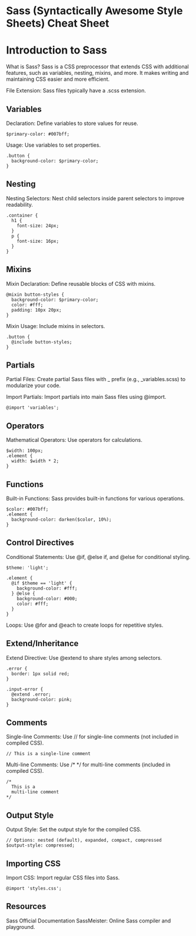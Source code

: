# Sass (Syntactically Awesome Style Sheets) Cheat Sheet

# Introduction to Sass

What is Sass? Sass is a CSS preprocessor that extends CSS with additional features, such as variables, nesting, mixins, and more. It makes writing and maintaining CSS easier and more efficient.

File Extension: Sass files typically have a .scss extension.

## Variables

Declaration: Define variables to store values for reuse.

```
$primary-color: #007bff;
```

Usage: Use variables to set properties.

```
.button {
  background-color: $primary-color;
}
```

## Nesting

Nesting Selectors: Nest child selectors inside parent selectors to improve readability.

```
.container {
  h1 {
    font-size: 24px;
  }
  p {
    font-size: 16px;
  }
}
```

## Mixins

Mixin Declaration: Define reusable blocks of CSS with mixins.

```
@mixin button-styles {
  background-color: $primary-color;
  color: #fff;
  padding: 10px 20px;
}
```

Mixin Usage: Include mixins in selectors.

```
.button {
  @include button-styles;
}
```

## Partials

Partial Files: Create partial Sass files with \_ prefix (e.g., \_variables.scss) to modularize your code.

Import Partials: Import partials into main Sass files using @import.

```
@import 'variables';
```

## Operators

Mathematical Operators: Use operators for calculations.

```
$width: 100px;
.element {
  width: $width * 2;
}
```

## Functions

Built-in Functions: Sass provides built-in functions for various operations.

```
$color: #007bff;
.element {
  background-color: darken($color, 10%);
}
```

## Control Directives

Conditional Statements: Use @if, @else if, and @else for conditional styling.

```
$theme: 'light';

.element {
  @if $theme == 'light' {
    background-color: #fff;
  } @else {
    background-color: #000;
    color: #fff;
  }
}
```

Loops: Use @for and @each to create loops for repetitive styles.

## Extend/Inheritance

Extend Directive: Use @extend to share styles among selectors.

```
.error {
  border: 1px solid red;
}

.input-error {
  @extend .error;
  background-color: pink;
}
```

## Comments

Single-line Comments: Use // for single-line comments (not included in compiled CSS).

```
// This is a single-line comment
```

Multi-line Comments: Use /\* \*/ for multi-line comments (included in compiled CSS).

```
/*
  This is a
  multi-line comment
*/
```

## Output Style

Output Style: Set the output style for the compiled CSS.

```
// Options: nested (default), expanded, compact, compressed
$output-style: compressed;
```

## Importing CSS

Import CSS: Import regular CSS files into Sass.

```
@import 'styles.css';
```

## Resources

Sass Official Documentation
SassMeister: Online Sass compiler and playground.
